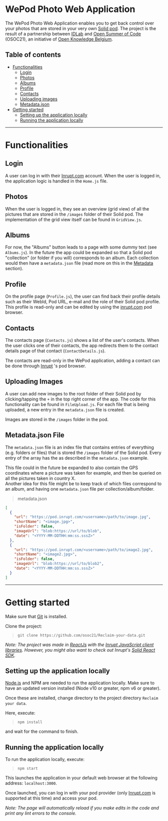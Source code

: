# WePod Photo Web Application

The WePod Photo Web Application enables you to get back control over your photos that are stored in your very own [Solid pod](https://signup.pod.inrupt.com/). The project is the result of a partnership between [IDLab](https://idlab.technology/) and [Open Summer of Code](https://osoc.be/) (OSOC21), an initiative of [Open Knowledge Belgium](https://openknowledge.be/).

## Table of contents

- [Functionalities](#functionalities)
  - [Login](#login)
  - [Photos](#photos)
  - [Albums](#albums)
  - [Profile](#profile)
  - [Contacts](#contacts)
  - [Uploading images](#uploading-images)
  - [Metadata.json](#metadatajson-file)
- [Getting started](#getting-started)
  - [Setting up the application locally](#setting-up-the-application-locally)
  - [Running the application locally](#running-the-application-locally)

---

# Functionalities

## Login

A user can log in with their [Inrupt.com](https://podbrowser.inrupt.com/login) account. When the user is logged in, the application logic is handled in the `Home.js` file.

## Photos

When the user is logged in, they see an overview (grid view) of all the pictures that are stored in the `/images` folder of their Solid pod. The implementation of the grid view itself can be found in `GridView.js`.

## Albums

For now, the "Albums" button leads to a page with some dummy text (see `Albums.js`). In the future the app could be expanded so that a Solid pod "collection" (or folder if you will) corresponds to an album. Each collection would then have a `metadata.json` file (read more on this in the [Metadata](#metadatajson-file) section).

## Profile

On the profile page (`Profile.js`), the user can find back their profile details such as their WebId, Pod URL, e-mail and the role of their Solid pod profile. This profile is read-only and can be edited by using the [inrupt.com](https://podbrowser.inrupt.com) pod browser.

## Contacts

The contacts page (`Contacts.js`) shows a list of the user's contacts. When the user clicks one of their contacts, the app redirects them to the contact details page of that contact (`ContactDetails.js`).

The contacts are read-only in the WePod application, adding a contact can be done through [Inrupt](https://podbrowser.inrupt.com/login) 's pod browser.

## Uploading Images

A user can add new images to the root folder of their Solid pod by clicking/tapping the `+` in the top right corner of the app. The code for this functionality can be found in `FileUpload.js`. For each file that is being uploaded, a new entry in the `metadata.json` file is created.

Images are stored in the `/images` folder in the pod.

## Metadata.json File

The `metadata.json` file is an index file that contains entries of everything (e.g. folders or files) that is stored the `/images` folder of the Solid pod. Every entry of the array has the as described in the `metadata.json` example.

This file could in the future be expanded to also contain the GPS coordinates where a picture was taken for example, and then be queried on all the pictures taken in country X.  
Another idea for this file might be to keep track of which files correspond to an album, and having one `metadata.json` file per collection/album/folder.

> metadata.json

```json
[
  {
    "url": "https://pod.inrupt.com/<username>/path/to/image.jpg",
    "shortName": "<image.jpg>",
    "isFolder": false,
    "imageUrl": "blob:https://url/to/blob",
    "date": "<YYYY-MM-DDTHH:mm:ss.sssZ>"
  },
  {
    "url": "https://pod.inrupt.com/<username>/path/to/image2.jpg",
    "shortName": "<image2.jpg>",
    "isFolder": false,
    "imageUrl": "blob:https://url/to/blob2",
    "date": "<YYYY-MM-DDTHH:mm:ss.sssZ>"
  }
]
```

---

# Getting started

Make sure that [Git](https://git-scm.com/downloads) is installed.

Clone the project:

> `git clone https://github.com/osoc21/Reclaim-your-data.git`

*Note: The project was made in [ReactJs](https://reactjs.org/) with the [Inrupt JavaScript client libraries](https://docs.inrupt.com/developer-tools/javascript/client-libraries/). However, you might also want to check out Inrupt's [Solid React SDK](https://docs.inrupt.com/developer-tools/javascript/react-sdk/).*

## Setting up the application locally

[Node.js](https://nodejs.org/en/download/) and NPM are needed to run the application locally. Make sure to have an updated version installed (Node v10 or greater, npm v6 or greater).

Once these are installed, change directory to the project directory `Reclaim your data`.

Here, execute:

> `npm install`

and wait for the command to finish.

## Running the application locally

To run the application locally, execute:

> `npm start`

This launches the application in your default web browser at the following address: `localhost:3000`.

Once launched, you can log in with your pod provider (only [Inrupt.com](https://podbrowser.inrupt.com/login) is supported at this time) and access your pod.

*Note: The page will automatically reload if you make edits in the code and print any lint errors to the console.*
